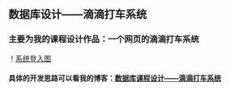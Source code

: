 ## 数据库设计——滴滴打车系统

### 主要为我的课程设计作品：一个网页的滴滴打车系统
！[系统登入图](https://github.com/HuangYiXin123/-/blob/master/%E5%9B%BE%E7%89%8712.png)

#### 具体的开发思路可以看我的博客：[数据库课程设计——滴滴打车系统](https://blog.csdn.net/qq_39683463/article/details/87970951)
